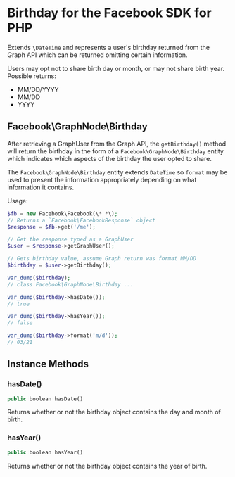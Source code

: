 # Birthday for the Facebook SDK for PHP

Extends `\DateTime` and represents a user's birthday returned from the Graph API which can be returned omitting certain information.

Users may opt not to share birth day or month, or may not share birth year. Possible returns:

* MM/DD/YYYY
* MM/DD
* YYYY

## Facebook\GraphNode\Birthday

After retrieving a GraphUser from the Graph API, the `getBirthday()` method will return the birthday in the form of a `Facebook\GraphNode\Birthday` entity which indicates which aspects of the birthday the user opted to share.

The `Facebook\GraphNode\Birthday` entity extends `DateTime` so `format` may be used to present the information appropriately depending on what information it contains.

Usage:

```php
$fb = new Facebook\Facebook(\* *\);
// Returns a `Facebook\FacebookResponse` object
$response = $fb->get('/me');

// Get the response typed as a GraphUser
$user = $response->getGraphUser();

// Gets birthday value, assume Graph return was format MM/DD
$birthday = $user->getBirthday();

var_dump($birthday);
// class Facebook\GraphNode\Birthday ...

var_dump($birthday->hasDate());
// true

var_dump($birthday->hasYear());
// false

var_dump($birthday->format('m/d'));
// 03/21
```

## Instance Methods

### hasDate()
```php
public boolean hasDate()
```
Returns whether or not the birthday object contains the day and month of birth.

### hasYear()
```php
public boolean hasYear()
```
Returns whether or not the birthday object contains the year of birth.

